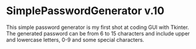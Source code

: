 # SimplePasswordGenerator v.10

This simple password generator is my first shot at coding GUI with Tkinter.
The generated password can be from 6 to 15 characters and include upper and lowercase letters, 0-9 and some special characters.

